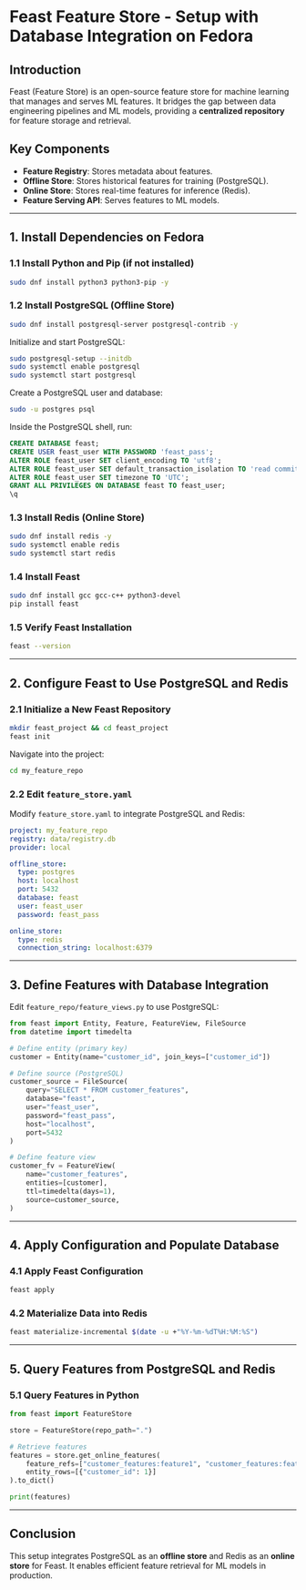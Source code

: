# **Feast Feature Store - Setup with Database Integration on Fedora**

## **Introduction**
Feast (Feature Store) is an open-source feature store for machine learning that manages and serves ML features. It bridges the gap between data engineering pipelines and ML models, providing a **centralized repository** for feature storage and retrieval.

## **Key Components**
- **Feature Registry**: Stores metadata about features.
- **Offline Store**: Stores historical features for training (PostgreSQL).
- **Online Store**: Stores real-time features for inference (Redis).
- **Feature Serving API**: Serves features to ML models.

---

## **1. Install Dependencies on Fedora**

### **1.1 Install Python and Pip (if not installed)**
```bash
sudo dnf install python3 python3-pip -y
```

### **1.2 Install PostgreSQL (Offline Store)**
```bash
sudo dnf install postgresql-server postgresql-contrib -y
```
Initialize and start PostgreSQL:
```bash
sudo postgresql-setup --initdb
sudo systemctl enable postgresql
sudo systemctl start postgresql
```
Create a PostgreSQL user and database:
```bash
sudo -u postgres psql
```
Inside the PostgreSQL shell, run:
```sql
CREATE DATABASE feast;
CREATE USER feast_user WITH PASSWORD 'feast_pass';
ALTER ROLE feast_user SET client_encoding TO 'utf8';
ALTER ROLE feast_user SET default_transaction_isolation TO 'read committed';
ALTER ROLE feast_user SET timezone TO 'UTC';
GRANT ALL PRIVILEGES ON DATABASE feast TO feast_user;
\q
```

### **1.3 Install Redis (Online Store)**
```bash
sudo dnf install redis -y
sudo systemctl enable redis
sudo systemctl start redis
```

### **1.4 Install Feast**
```bash
sudo dnf install gcc gcc-c++ python3-devel
pip install feast
```

### **1.5 Verify Feast Installation**
```bash
feast --version
```

---

## **2. Configure Feast to Use PostgreSQL and Redis**

### **2.1 Initialize a New Feast Repository**
```bash
mkdir feast_project && cd feast_project
feast init
```
Navigate into the project:
```bash
cd my_feature_repo
```

### **2.2 Edit `feature_store.yaml`**
Modify `feature_store.yaml` to integrate PostgreSQL and Redis:

```yaml
project: my_feature_repo
registry: data/registry.db
provider: local

offline_store:
  type: postgres
  host: localhost
  port: 5432
  database: feast
  user: feast_user
  password: feast_pass

online_store:
  type: redis
  connection_string: localhost:6379
```

---

## **3. Define Features with Database Integration**

Edit `feature_repo/feature_views.py` to use PostgreSQL:

```python
from feast import Entity, Feature, FeatureView, FileSource
from datetime import timedelta

# Define entity (primary key)
customer = Entity(name="customer_id", join_keys=["customer_id"])

# Define source (PostgreSQL)
customer_source = FileSource(
    query="SELECT * FROM customer_features",
    database="feast",
    user="feast_user",
    password="feast_pass",
    host="localhost",
    port=5432
)

# Define feature view
customer_fv = FeatureView(
    name="customer_features",
    entities=[customer],
    ttl=timedelta(days=1),
    source=customer_source,
)
```

---

## **4. Apply Configuration and Populate Database**

### **4.1 Apply Feast Configuration**
```bash
feast apply
```

### **4.2 Materialize Data into Redis**
```bash
feast materialize-incremental $(date -u +"%Y-%m-%dT%H:%M:%S")
```

---

## **5. Query Features from PostgreSQL and Redis**

### **5.1 Query Features in Python**
```python
from feast import FeatureStore

store = FeatureStore(repo_path=".")

# Retrieve features
features = store.get_online_features(
    feature_refs=["customer_features:feature1", "customer_features:feature2"],
    entity_rows=[{"customer_id": 1}]
).to_dict()

print(features)
```

---

## **Conclusion**
This setup integrates PostgreSQL as an **offline store** and Redis as an **online store** for Feast. It enables efficient feature retrieval for ML models in production.

